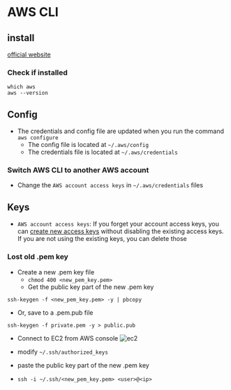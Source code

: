 # AWS CLI
## install
[official website](https://docs.aws.amazon.com/cli/latest/userguide/getting-started-install.html)

### Check if installed
```
which aws
aws --version
```

## Config
* The credentials and config file are updated when you run the command `aws configure`
  * The config file is located at `~/.aws/config`
  * The credentials file is located at `~/.aws/credentials`

### Switch AWS CLI to another AWS account
* Change the `AWS account access keys` in `~/.aws/credentials` files

## Keys
* `AWS account access keys`: If you forget your account access keys, you can [create new access keys](https://docs.aws.amazon.com/IAM/latest/UserGuide/id_credentials_access-keys.html) without disabling the existing access keys. If you are not using the existing keys, you can delete those

### Lost old .pem key
* Create a new .pem key file
  * `chmod 400 <new_pem_key.pem>`
  * Get the public key part of the new .pem key
```
ssh-keygen -f <new_pem_key.pem> -y | pbcopy
```

  * Or, save to a .pem.pub file
```
ssh-keygen -f private.pem -y > public.pub
```

* Connect to EC2 from AWS console
![ec2](https://github.com/HemingwayLee/cloud-cheatsheet/assets/8428372/034ecf25-c5d9-4f77-95e1-51137787bfdc)


* modify `~/.ssh/authorized_keys`
* paste the public key part of the new .pem key
* `ssh -i ~/.ssh/<new_pem_key.pem> <user>@<ip>`

